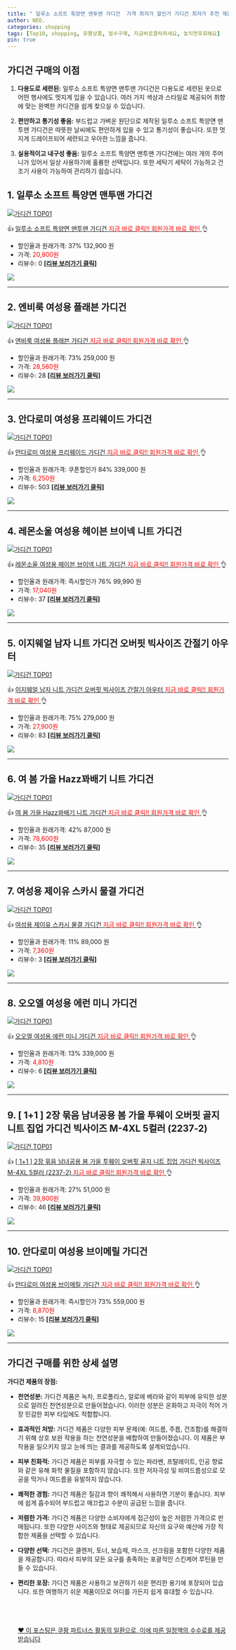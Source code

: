 ```yaml
---
title: " 일루소 소프트 특양면 맨투맨 가디건  가격 최저가 할인가 가디건 최저가 추천 제품 비교"
author: NEO.
categories: shopping
tags: [Top10, shopping, 유행상품, 필수구매, 지금바로클릭하세요, 놓치면후회해요]
pin: true
---
```

## 가디건 구매의 이점
1. **다용도로 세련된:** 일루소 소프트 특양면 맨투맨 가디건은 다용도로 세련된 옷으로 어떤 행사에도 멋지게 입을 수 있습니다. 여러 가지 색상과 스타일로 제공되어 취향에 맞는 완벽한 카디건을 쉽게 찾으실 수 있습니다.

2. **편안하고 통기성 좋음:** 부드럽고 가벼운 원단으로 제작된 일루소 소프트 특양면 맨투맨 가디건은 따뜻한 날씨에도 편안하게 입을 수 있고 통기성이 좋습니다. 또한 멋지게 드레이프되어 세련되고 우아한 느낌을 줍니다.

3. **실용적이고 내구성 좋음:** 일루소 소프트 특양면 맨투맨 가디건에는 여러 개의 주머니가 있어서 일상 사용하기에 훌륭한 선택입니다. 또한 세탁기 세탁이 가능하고 건조기 사용이 가능하여 관리하기 쉽습니다.

   

## 1.  일루소 소프트 특양면 맨투맨 가디건 

[![가디건 TOP01](https://thumbnail7.coupangcdn.com/thumbnails/remote/490x490ex/image/vendor_inventory/941f/23f67293a2cd1fdaf622f7b487b99091292ddc777c32df6905f0e8f27c17.jpg)](https://link.coupang.com/re/AFFSDP?lptag=AF3617701&subid=GithubCoopas&pageKey=6285674093&traceid=V0-153&itemId=12927079595&vendorItemId=80199760732)


👍 [ 일루소 소프트 특양면 맨투맨 가디건  <font color=red> 지금 바로 클릭!! 회원가격 바로 확인 </font> ](https://link.coupang.com/re/AFFSDP?lptag=AF3617701&subid=GithubCoopas&pageKey=6285674093&traceid=V0-153&itemId=12927079595&vendorItemId=80199760732) 👌 


- 할인율과 원래가격: 37%  132,900   원
- 가격: <span style='color:red'>20,800원</span>
- 리뷰수: 0  [**[리뷰 보러가기 클릭]**](https://link.coupang.com/re/AFFSDP?lptag=AF3617701&subid=GithubCoopas&pageKey=6285674093&traceid=V0-153&itemId=12927079595&vendorItemId=80199760732)

[![](/discount_price.png)](https://link.coupang.com/re/AFFSDP?lptag=AF3617701&subid=GithubCoopas&pageKey=6285674093&traceid=V0-153&itemId=12927079595&vendorItemId=80199760732)

---


   

## 2.  엔비룩 여성용 플래븐 가디건 

[![가디건 TOP01](https://thumbnail6.coupangcdn.com/thumbnails/remote/490x490ex/image/rs_quotation_api/aepdu3fx/fe5c6fdf70e0402f8cb3de7a1709feaf.jpg)](https://link.coupang.com/re/AFFSDP?lptag=AF3617701&subid=GithubCoopas&pageKey=6787831665&traceid=V0-153&itemId=15983575677&vendorItemId=83189442265)


👍 [ 엔비룩 여성용 플래븐 가디건  <font color=red> 지금 바로 클릭!! 회원가격 바로 확인 </font> ](https://link.coupang.com/re/AFFSDP?lptag=AF3617701&subid=GithubCoopas&pageKey=6787831665&traceid=V0-153&itemId=15983575677&vendorItemId=83189442265) 👌 


- 할인율과 원래가격: 73%  259,000   원
- 가격: <span style='color:red'>28,560원</span>
- 리뷰수: 28  [**[리뷰 보러가기 클릭]**](https://link.coupang.com/re/AFFSDP?lptag=AF3617701&subid=GithubCoopas&pageKey=6787831665&traceid=V0-153&itemId=15983575677&vendorItemId=83189442265)

[![](/discount_price.png)](https://link.coupang.com/re/AFFSDP?lptag=AF3617701&subid=GithubCoopas&pageKey=6787831665&traceid=V0-153&itemId=15983575677&vendorItemId=83189442265)

---


   

## 3.  안다로미 여성용 프리웨이드 가디건 

[![가디건 TOP01](https://thumbnail7.coupangcdn.com/thumbnails/remote/490x490ex/image/rs_quotation_api/hijfpdyv/b3b1a85cc94d440eabdd7446c0ea9dc9.jpg)](https://link.coupang.com/re/AFFSDP?lptag=AF3617701&subid=GithubCoopas&pageKey=6802101707&traceid=V0-153&itemId=16059763489&vendorItemId=83263081691)


👍 [ 안다로미 여성용 프리웨이드 가디건  <font color=red> 지금 바로 클릭!! 회원가격 바로 확인 </font> ](https://link.coupang.com/re/AFFSDP?lptag=AF3617701&subid=GithubCoopas&pageKey=6802101707&traceid=V0-153&itemId=16059763489&vendorItemId=83263081691) 👌 


- 할인율과 원래가격: 쿠폰할인가 84%  339,000   원
- 가격: <span style='color:red'>6,250원</span>
- 리뷰수: 503  [**[리뷰 보러가기 클릭]**](https://link.coupang.com/re/AFFSDP?lptag=AF3617701&subid=GithubCoopas&pageKey=6802101707&traceid=V0-153&itemId=16059763489&vendorItemId=83263081691)

[![](/discount_price.png)](https://link.coupang.com/re/AFFSDP?lptag=AF3617701&subid=GithubCoopas&pageKey=6802101707&traceid=V0-153&itemId=16059763489&vendorItemId=83263081691)

---


   

## 4.  레몬소울 여성용 헤이븐 브이넥 니트 가디건 

[![가디건 TOP01](https://thumbnail9.coupangcdn.com/thumbnails/remote/490x490ex/image/retail/images/2023/08/03/9/7/45c63840-59ba-4087-b30b-323d3ea713aa.jpg)](https://link.coupang.com/re/AFFSDP?lptag=AF3617701&subid=GithubCoopas&pageKey=7507644428&traceid=V0-153&itemId=19665516542&vendorItemId=86771192937)


👍 [ 레몬소울 여성용 헤이븐 브이넥 니트 가디건  <font color=red> 지금 바로 클릭!! 회원가격 바로 확인 </font> ](https://link.coupang.com/re/AFFSDP?lptag=AF3617701&subid=GithubCoopas&pageKey=7507644428&traceid=V0-153&itemId=19665516542&vendorItemId=86771192937) 👌 


- 할인율과 원래가격: 즉시할인가 76%  99,990   원
- 가격: <span style='color:red'>17,040원</span>
- 리뷰수: 37  [**[리뷰 보러가기 클릭]**](https://link.coupang.com/re/AFFSDP?lptag=AF3617701&subid=GithubCoopas&pageKey=7507644428&traceid=V0-153&itemId=19665516542&vendorItemId=86771192937)

[![](/discount_price.png)](https://link.coupang.com/re/AFFSDP?lptag=AF3617701&subid=GithubCoopas&pageKey=7507644428&traceid=V0-153&itemId=19665516542&vendorItemId=86771192937)

---


   

## 5.  이지웨얼 남자 니트 가디건 오버핏 빅사이즈 간절기 아우터 

[![가디건 TOP01](https://thumbnail10.coupangcdn.com/thumbnails/remote/490x490ex/image/vendor_inventory/a4a6/453898cdd213ed935c8b5c27310465dafe3478291d42e356a11e1d94e93a.jpg)](https://link.coupang.com/re/AFFSDP?lptag=AF3617701&subid=GithubCoopas&pageKey=6075574356&traceid=V0-153&itemId=11236713013&vendorItemId=78513983282)


👍 [ 이지웨얼 남자 니트 가디건 오버핏 빅사이즈 간절기 아우터  <font color=red> 지금 바로 클릭!! 회원가격 바로 확인 </font> ](https://link.coupang.com/re/AFFSDP?lptag=AF3617701&subid=GithubCoopas&pageKey=6075574356&traceid=V0-153&itemId=11236713013&vendorItemId=78513983282) 👌 


- 할인율과 원래가격: 75%  279,000   원
- 가격: <span style='color:red'>27,900원</span>
- 리뷰수: 83  [**[리뷰 보러가기 클릭]**](https://link.coupang.com/re/AFFSDP?lptag=AF3617701&subid=GithubCoopas&pageKey=6075574356&traceid=V0-153&itemId=11236713013&vendorItemId=78513983282)

[![](/discount_price.png)](https://link.coupang.com/re/AFFSDP?lptag=AF3617701&subid=GithubCoopas&pageKey=6075574356&traceid=V0-153&itemId=11236713013&vendorItemId=78513983282)

---


   

## 6.  여 봄 가을 Hazz꽈배기 니트 가디건 

[![가디건 TOP01](https://thumbnail7.coupangcdn.com/thumbnails/remote/490x490ex/image/vendor_inventory/4ba7/b7e13b4a4037fc883e57da45f449c09f978bd98a326f6773f5da466aa8b4.jpg)](https://link.coupang.com/re/AFFSDP?lptag=AF3617701&subid=GithubCoopas&pageKey=7870797431&traceid=V0-153&itemId=21500411282&vendorItemId=88554000213)


👍 [ 여 봄 가을 Hazz꽈배기 니트 가디건  <font color=red> 지금 바로 클릭!! 회원가격 바로 확인 </font> ](https://link.coupang.com/re/AFFSDP?lptag=AF3617701&subid=GithubCoopas&pageKey=7870797431&traceid=V0-153&itemId=21500411282&vendorItemId=88554000213) 👌 


- 할인율과 원래가격: 42%  87,000   원
- 가격: <span style='color:red'>78,600원</span>
- 리뷰수: 35  [**[리뷰 보러가기 클릭]**](https://link.coupang.com/re/AFFSDP?lptag=AF3617701&subid=GithubCoopas&pageKey=7870797431&traceid=V0-153&itemId=21500411282&vendorItemId=88554000213)

[![](/discount_price.png)](https://link.coupang.com/re/AFFSDP?lptag=AF3617701&subid=GithubCoopas&pageKey=7870797431&traceid=V0-153&itemId=21500411282&vendorItemId=88554000213)

---


   

## 7.  여성용 제이유 스카시 물결 가디건 

[![가디건 TOP01](https://thumbnail7.coupangcdn.com/thumbnails/remote/490x490ex/image/rs_quotation_api/nplgfojv/23e7772b09fc4972984ead86d5a928f4.jpg)](https://link.coupang.com/re/AFFSDP?lptag=AF3617701&subid=GithubCoopas&pageKey=6482854527&traceid=V0-153&itemId=14199189577&vendorItemId=81444765216)


👍 [ 여성용 제이유 스카시 물결 가디건  <font color=red> 지금 바로 클릭!! 회원가격 바로 확인 </font> ](https://link.coupang.com/re/AFFSDP?lptag=AF3617701&subid=GithubCoopas&pageKey=6482854527&traceid=V0-153&itemId=14199189577&vendorItemId=81444765216) 👌 


- 할인율과 원래가격: 11%  89,000   원
- 가격: <span style='color:red'>7,360원</span>
- 리뷰수: 3  [**[리뷰 보러가기 클릭]**](https://link.coupang.com/re/AFFSDP?lptag=AF3617701&subid=GithubCoopas&pageKey=6482854527&traceid=V0-153&itemId=14199189577&vendorItemId=81444765216)

[![](/discount_price.png)](https://link.coupang.com/re/AFFSDP?lptag=AF3617701&subid=GithubCoopas&pageKey=6482854527&traceid=V0-153&itemId=14199189577&vendorItemId=81444765216)

---


   

## 8.  오오엘 여성용 에런 미니 가디건 

[![가디건 TOP01](https://thumbnail9.coupangcdn.com/thumbnails/remote/490x490ex/image/vendor_inventory/cd05/0b1a8b1f3f7118eed3d784b6dd403bb2b3cc05dac3a4076f3e78df3bd1ed.jpg)](https://link.coupang.com/re/AFFSDP?lptag=AF3617701&subid=GithubCoopas&pageKey=6530758881&traceid=V0-153&itemId=14503991259&vendorItemId=81789191217)


👍 [ 오오엘 여성용 에런 미니 가디건  <font color=red> 지금 바로 클릭!! 회원가격 바로 확인 </font> ](https://link.coupang.com/re/AFFSDP?lptag=AF3617701&subid=GithubCoopas&pageKey=6530758881&traceid=V0-153&itemId=14503991259&vendorItemId=81789191217) 👌 


- 할인율과 원래가격: 13%  339,000   원
- 가격: <span style='color:red'>4,810원</span>
- 리뷰수: 6  [**[리뷰 보러가기 클릭]**](https://link.coupang.com/re/AFFSDP?lptag=AF3617701&subid=GithubCoopas&pageKey=6530758881&traceid=V0-153&itemId=14503991259&vendorItemId=81789191217)

[![](/discount_price.png)](https://link.coupang.com/re/AFFSDP?lptag=AF3617701&subid=GithubCoopas&pageKey=6530758881&traceid=V0-153&itemId=14503991259&vendorItemId=81789191217)

---


   

## 9.  [ 1+1 ] 2장 묶음 남녀공용 봄 가을 투웨이 오버핏 골지 니트 집업 가디건 빅사이즈 M-4XL 5컬러 (2237-2) 

[![가디건 TOP01](https://thumbnail7.coupangcdn.com/thumbnails/remote/490x490ex/image/vendor_inventory/953d/f6eb0e086e0c7d766326dbbf6133370ac20f8067447365e7f868ab8754b9.png)](https://link.coupang.com/re/AFFSDP?lptag=AF3617701&subid=GithubCoopas&pageKey=6444345982&traceid=V0-153&itemId=13961373592&vendorItemId=79198111208)


👍 [ [ 1+1 ] 2장 묶음 남녀공용 봄 가을 투웨이 오버핏 골지 니트 집업 가디건 빅사이즈 M-4XL 5컬러 (2237-2)  <font color=red> 지금 바로 클릭!! 회원가격 바로 확인 </font> ](https://link.coupang.com/re/AFFSDP?lptag=AF3617701&subid=GithubCoopas&pageKey=6444345982&traceid=V0-153&itemId=13961373592&vendorItemId=79198111208) 👌 


- 할인율과 원래가격: 27%  51,000   원
- 가격: <span style='color:red'>39,800원</span>
- 리뷰수: 46  [**[리뷰 보러가기 클릭]**](https://link.coupang.com/re/AFFSDP?lptag=AF3617701&subid=GithubCoopas&pageKey=6444345982&traceid=V0-153&itemId=13961373592&vendorItemId=79198111208)

[![](/discount_price.png)](https://link.coupang.com/re/AFFSDP?lptag=AF3617701&subid=GithubCoopas&pageKey=6444345982&traceid=V0-153&itemId=13961373592&vendorItemId=79198111208)

---


   

## 10.  안다로미 여성용 브이메릴 가디건 

[![가디건 TOP01](https://thumbnail8.coupangcdn.com/thumbnails/remote/490x490ex/image/rs_quotation_api/tmtjzazw/7cef39a8edbf4e4eb166c9bfae69ef7b.jpg)](https://link.coupang.com/re/AFFSDP?lptag=AF3617701&subid=GithubCoopas&pageKey=6795425652&traceid=V0-153&itemId=16022215097&vendorItemId=83226590856)


👍 [ 안다로미 여성용 브이메릴 가디건  <font color=red> 지금 바로 클릭!! 회원가격 바로 확인 </font> ](https://link.coupang.com/re/AFFSDP?lptag=AF3617701&subid=GithubCoopas&pageKey=6795425652&traceid=V0-153&itemId=16022215097&vendorItemId=83226590856) 👌 


- 할인율과 원래가격: 즉시할인가 73%  559,000   원
- 가격: <span style='color:red'>8,870원</span>
- 리뷰수: 15  [**[리뷰 보러가기 클릭]**](https://link.coupang.com/re/AFFSDP?lptag=AF3617701&subid=GithubCoopas&pageKey=6795425652&traceid=V0-153&itemId=16022215097&vendorItemId=83226590856)

[![](/discount_price.png)](https://link.coupang.com/re/AFFSDP?lptag=AF3617701&subid=GithubCoopas&pageKey=6795425652&traceid=V0-153&itemId=16022215097&vendorItemId=83226590856)

---
## 가디건 구매를 위한 상세 설명
**가디건 제품의 장점:**

* **천연성분:** 가디건 제품은 녹차, 프로폴리스, 알로에 베라와 같이 피부에 유익한 성분으로 알려진 천연성분으로 만들어졌습니다. 이러한 성분은 온화하고 자극이 적어 가장 민감한 피부 타입에도 적합합니다.


* **효과적인 처방:** 가디건 제품은 다양한 피부 문제(예: 여드름, 주름, 건조함)를 해결하기 위해 상호 보완 작용을 하는 천연성분을 배합하여 만들어졌습니다. 이 제품은 부작용을 일으키지 않고 눈에 띄는 결과를 제공하도록 설계되었습니다.


* **피부 친화적:** 가디건 제품은 피부를 자극할 수 있는 파라벤, 프탈레이트, 인공 향료와 같은 유해 화학 물질을 포함하지 않습니다. 또한 저자극성 및 비여드름성으로 모공을 막거나 여드름을 유발하지 않습니다.


* **쾌적한 경험:** 가디건 제품은 질감과 향이 쾌적해서 사용하면 기분이 좋습니다. 피부에 쉽게 흡수되어 부드럽고 매끄럽고 수분이 공급된 느낌을 줍니다.


* **저렴한 가격:** 가디건 제품은 다양한 소비자에게 접근성이 높은 저렴한 가격으로 판매됩니다. 또한 다양한 사이즈와 형태로 제공되므로 자신의 요구와 예산에 가장 적합한 제품을 선택할 수 있습니다.


* **다양한 선택:** 가디건은 클렌저, 토너, 보습제, 마스크, 선크림을 포함한 다양한 제품을 제공합니다. 따라서 피부의 모든 요구를 충족하는 포괄적인 스킨케어 루틴을 만들 수 있습니다.


* **편리한 포장:** 가디건 제품은 사용하고 보관하기 쉬운 편리한 용기에 포장되어 있습니다. 또한 여행하기 쉬운 제품이므로 어디를 가든지 쉽게 휴대할 수 있습니다.<br><br><br><br><br> [ ❤  이 포스팅은 쿠팡 파트너스 활동의 일환으로, 이에 따른 일정액의 수수료를 제공받습니다](https://link.coupang.com/a/bcEFyh)